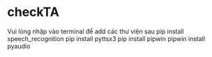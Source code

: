 # checkTA
Vui lòng nhập vào terminal để add các thư viện sau
pip install speech_recognition
pip install pyttsx3
pip install pipwin
pipwin install pyaudio
